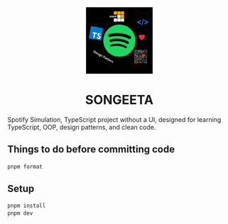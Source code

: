 <div align='center'
<p align='center'><img src='./img/logo.png' height='150px' width='150px'>
<h1 align='center'>SONGEETA</h1></p>
</div>

Spotify Simulation, TypeScript project without a UI, designed for learning TypeScript, OOP, design patterns, and clean code.

## Things to do before committing code 
```bash
pnpm format
```

## Setup
```bash
pnpm install
pnpm dev
```